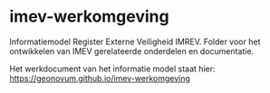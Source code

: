 # imev-werkomgeving
Informatiemodel Register Externe Veiligheid IMREV. Folder voor het ontwikkelen van IMEV gerelateerde onderdelen en documentatie.

Het werkdocument van het informatie model staat hier: <https://geonovum.github.io/imev-werkomgeving>
